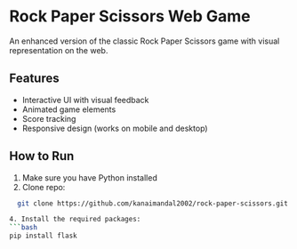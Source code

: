 # Rock Paper Scissors Web Game

An enhanced version of the classic Rock Paper Scissors game with visual representation on the web.

## Features
- Interactive UI with visual feedback
- Animated game elements
- Score tracking
- Responsive design (works on mobile and desktop)

## How to Run
1. Make sure you have Python installed
2. Clone repo:
 ```bash
   git clone https://github.com/kanaimandal2002/rock-paper-scissors.git

4. Install the required packages:
```bash
pip install flask
